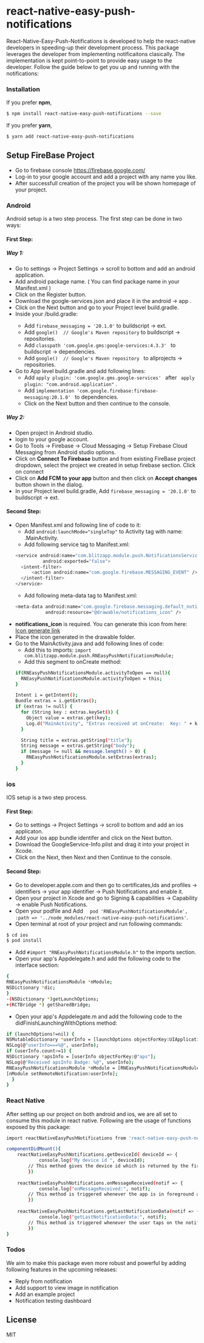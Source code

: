 # react-native-easy-push-notifications
 
React-Native-Easy-Push-Notifications is developed to help the react-native developers in speeding-up their development process. This package leverages the developer from implementing notificaitons clasically. The implementation is kept point-to-point to provide easy usage to the developer. Follow the guide below to get you up and running with the notifications:

### Installation
If you prefer **npm**,
```sh
$ npm install react-native-easy-push-notifications --save
```

If you prefer **yarn**,
```sh
$ yarn add react-native-easy-push-notifications
```
## Setup FireBase Project

  - Go to firebase console https://firebase.google.com/
  - Log-in to your google account and add a project with any name you like.
  - After successfull creation of the project you will be shown homepage of your project.

### Android
Android setup is a two step process. The first step can be done in two ways:
#### First Step:
##### Way 1:
  - Go to settings -> Project Settings -> scroll to bottom and add an android application.
  - Add android package name. ( You can find package name in your Manifest.xml )
  - Click on the Register button.
  - Download the google-services.json and place it in the android -> app .
  - Click on the Next button and go to your Project level build.gradle.
  - Inside your <Project>/build.gradle:
      - Add  ```firebase_messaging = '20.1.0'``` to buildscript -> ext.
      - Add  ```google()  // Google's Maven repository``` to buildscript -> repositories.
      - Add ```classpath 'com.google.gms:google-services:4.3.3' ``` to buildscript -> dependencies.
      - Add ```google()  // Google's Maven repository ``` to allprojects -> repositories.
  - Go to App level build.gradle and add following lines:
      - Add ```apply plugin: 'com.google.gms.google-services' ``` after ``` apply plugin: "com.android.application"``` .
      - Add ```implementation 'com.google.firebase:firebase-messaging:20.1.0' ``` to dependencies.
      - Click on the Next button and then continue to the console.

##### Way 2:
  - Open project in Android studio.
  -  login to your google account.
  -  Go to Tools -> Firebase -> Cloud Messaging -> Setup Firebase Cloud Messaging from Android studio options.
  -  Click on **Connect To Firebase** button and from existing FireBase project dropdown, select the project we created in setup firebase section. Click on connect
  -  Click on **Add FCM to your app** button and then click on **Accept changes** button shown in the dialog.
  -  In your Project level build.gradle, Add  ```firebase_messaging = '20.1.0'``` to buildscript -> ext.
#### Second Step:
  - Open Manifest.xml and following line of code to it:
      - Add ```android:launchMode="singleTop"``` to Activity tag with name: .MainActivity.
      - Add following service tag to Manifest.xml:
      ```sh
      <service android:name="com.blitzapp.module.push.NotificationsService"
                android:exported="false">
        <intent-filter>
            <action android:name="com.google.firebase.MESSAGING_EVENT" />
        </intent-filter>
    </service>
      ```
     - Add following meta-data tag to Manifest.xml:
     ```sh
     <meta-data android:name="com.google.firebase.messaging.default_notification_icon"
                android:resource="@drawable/notifications_icon" />
    ```
  - **notifications_icon** is required. You can generate this icon from here: [Icon generate link](https://romannurik.github.io/AndroidAssetStudio/icons-notification.html#source.type=clipart&source.clipart=attach_money&source.space.trim=1&source.space.pad=0.05&name=ic_stat_attach_money)
  - Place the icon generated in the drawable folder.
  - Go to the MainActivity.java and add following lines of code:
    - Add this to imports: ```import com.blitzapp.module.push.RNEasyPushNotificationsModule;```
    - Add this segment to onCreate method:
    ```sh
    if(RNEasyPushNotificationsModule.activityToOpen == null){
      RNEasyPushNotificationsModule.activityToOpen = this;
    }

    Intent i = getIntent();
    Bundle extras = i.getExtras();
    if (extras != null) {
      for (String key : extras.keySet()) {
        Object value = extras.get(key);
        Log.d("MainActivity", "Extras received at onCreate:  Key: " + key + " Value: " + value);
      }

      String title = extras.getString("title");
      String message = extras.getString("body");
      if (message != null && message.length() > 0) {
        RNEasyPushNotificationsModule.setExtras(extras);
      }
    }
    ```

### ios
IOS setup is a two step process.
#### First Step:
  - Go to settings -> Project Settings -> scroll to bottom and add an ios applicaton.
  - Add your ios app bundle identifer and click on the Next button.
  - Download the GoogleService-Info.plist and drag it into your project in Xcode.
  - Click on the Next, then Next and then Continue to the console.
#### Second Step:
  - Go to developer.apple.com and then go to certificates,Ids and profiles -> identifiers -> your app identifier -> Push Notifications and enable it.
  - Open your project in Xcode and go to Signing & capabilities -> Capability -> enable Push Notifications.
  - Open your podfile and Add ```   pod 'RNEasyPushNotificationsModule', :path => '../node_modules/react-native-easy-push-notifications' ```.
  - Open terminal at root of your project and run following commands:
  ```sh
  $ cd ios
  $ pod install
  ```
  - Add ``` #import "RNEasyPushNotificationsModule.h" ``` to the imports section.
  - Open your app's Appdelegate.h and add the following code to the interface section:
  ```sh
  {
  RNEasyPushNotificationsModule *nModule;
  NSDictionary *dic;
  }
  -(NSDictionary *)getLaunchOptions;
+(RCTBridge *) getSharedBridge;
  ```
  - Open your app's Appdelegate.m and add the following code to the didFinishLaunchingWithOptions method:
  ```sh
if (launchOptions!=nil) {
NSMutableDictionary *userInfo = [launchOptions objectForKey:UIApplicationLaunchOptionsRemoteNotificationKey];
NSLog(@"userInfo===%@", userInfo);
if (userInfo.count>=1) {
NSDictionary *apsInfo = [userInfo objectForKey:@"aps"];
NSLog(@"Received apsInfo Badge: %@", userInfo);
RNEasyPushNotificationsModule *nModule = [RNEasyPushNotificationsModule allocWithZone: nil];
[nModule setRemoteNotification:userInfo];
    }
}
  ```

### React Native
After setting up our project on both android and ios, we are all set to consume this module in react native. Following are the usage of functions exposed by this package:

```sh
import reactNativeEasyPushNotifications from 'react-native-easy-push-notifications';

componentDidMount(){
    reactNativeEasyPushNotifications.getDeviceId( deviceId => {
            console.log("My device id ", deviceId);
        // This method gives the device id which is returned by the firebase
        })
       
    reactNativeEasyPushNotifications.onMessageReceived(notif => {
            console.log("onMessageReceived:", notif);
        // This method is triggered whenever the app is in foreground and we receive the notification
        })
       
    reactNativeEasyPushNotifications.getLastNotificationData(notif => {
            console.log("getLastNotificationData:", notif);
        // This method is triggered whenever the user taps on the notification
        })
}
```




### Todos
We aim to make this package even more robust and powerful by adding following features in the upcoming releases:
 - Reply from notification
 - Add support to view image in notification
 - Add an example project
 - Notification testing dashboard

License
----

MIT